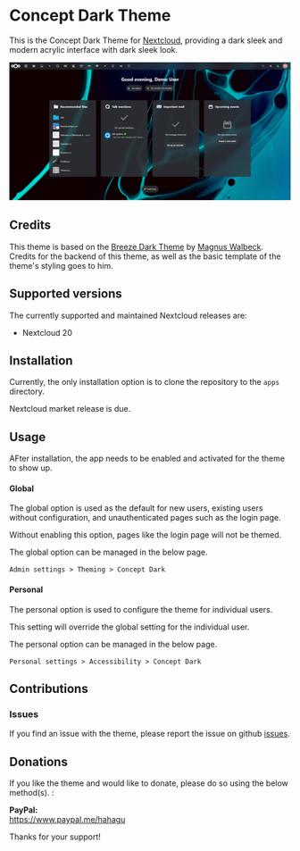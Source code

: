 # Concept Dark Theme

This is the Concept Dark Theme for [Nextcloud](https://nextcloud.com), providing a dark sleek and modern acrylic interface with dark sleek look.

![screenshot of theme](screenshot.png)

## Credits

This theme is based on the [Breeze Dark Theme](https://github.com/mwalbeck/nextcloud-breeze-dark) by [Magnus Walbeck](https://github.com/mwalbeck).
Credits for the backend of this theme, as well as the basic template of the theme's styling goes to him.

## Supported versions

The currently supported and maintained Nextcloud releases are:

-   Nextcloud 20

## Installation

Currently, the only installation option is to clone the repository to the `apps` directory.

Nextcloud market release is due.

## Usage

AFter installation, the app needs to be enabled and activated for the theme to show up.

#### Global

The global option is used as the default for new users, existing users without configuration, and unauthenticated pages such as the login page.

Without enabling this option, pages like the login page will not be themed.

The global option can be managed in the below page.

```
Admin settings > Theming > Concept Dark
```

#### Personal

The personal option is used to configure the theme for individual users.

This setting will override the global setting for the individual user.

The personal option can be managed in the below page.

```
Personal settings > Accessibility > Concept Dark
```

## Contributions

### Issues

If you find an issue with the theme, please report the issue on github [issues](https://github.com/hahagu/nextcloud_concept_dark/issues).

## Donations

If you like the theme and would like to donate, please do so using the below method(s). :

**PayPal:**  
https://www.paypal.me/hahagu

Thanks for your support!
